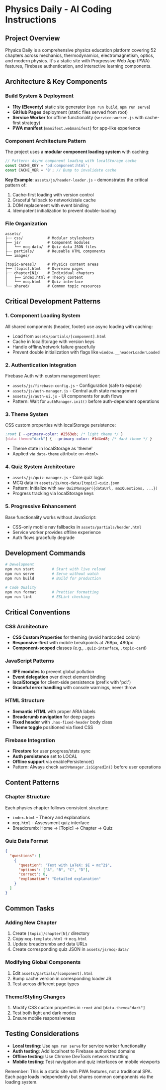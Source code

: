 # Physics Daily - AI Coding Instructions

## Project Overview
Physics Daily is a comprehensive physics education platform covering 52 chapters across mechanics, thermodynamics, electromagnetism, optics, and modern physics. It's a static site with Progressive Web App (PWA) features, Firebase authentication, and interactive learning components.

## Architecture & Key Components

### Build System & Deployment
- **11ty (Eleventy)** static site generator (`npm run build`, `npm run serve`)
- **GitHub Pages** deployment (static files served from root)
- **Service Worker** for offline functionality (`service-worker.js` with cache-first strategy)
- **PWA manifest** (`manifest.webmanifest`) for app-like experience

### Component Architecture Pattern
The project uses a **modular component loading system** with caching:

```javascript
// Pattern: Async component loading with localStorage cache
const CACHE_KEY = 'pd:component:html';
const CACHE_VER = '8'; // Bump to invalidate cache
```

**Key Example**: `assets/js/header-loader.js` - demonstrates the critical pattern of:
1. Cache-first loading with version control
2. Graceful fallback to network/stale cache
3. DOM replacement with event binding
4. Idempotent initialization to prevent double-loading

### File Organization
```
assets/
├── css/           # Modular stylesheets
├── js/            # Component modules 
│   └── mcq-data/  # Quiz data JSON files
├── partials/      # Reusable HTML components
└── images/

[topic-areas]/     # Physics content areas
├── [topic].html   # Overview pages
├── chapter[N]/    # Individual chapters
│   ├── index.html # Theory content
│   └── mcq.html   # Quiz interface
└── shared/        # Common topic resources
```

## Critical Development Patterns

### 1. Component Loading System
All shared components (header, footer) use async loading with caching:
- Load from `assets/partials/[component].html`
- Cache in localStorage with version keys
- Handle offline/network failure gracefully
- Prevent double initialization with flags like `window.__headerLoaderLoaded`

### 2. Authentication Integration
Firebase Auth with custom management layer:
- `assets/js/firebase-config.js` - Configuration (safe to expose)
- `assets/js/auth-manager.js` - Central auth state management
- `assets/js/auth-ui.js` - UI components for auth flows
- Pattern: Wait for `authManager.init()` before auth-dependent operations

### 3. Theme System
CSS custom properties with localStorage persistence:
```css
:root { --primary-color: #2563eb; /* light theme */ }
[data-theme="dark"] { --primary-color: #1d4ed8; /* dark theme */ }
```
- Theme state in localStorage as 'theme'
- Applied via `data-theme` attribute on `<html>`

### 4. Quiz System Architecture
- `assets/js/quiz-manager.js` - Core quiz logic
- MCQ data in `assets/js/mcq-data/[topic]-quiz.json`
- Pattern: Initialize with `new QuizManager({dataUrl, maxQuestions, ...})`
- Progress tracking via localStorage keys

### 5. Progressive Enhancement
Base functionality works without JavaScript:
- CSS-only mobile nav fallbacks in `assets/partials/header.html`
- Service worker provides offline experience
- Auth flows gracefully degrade

## Development Commands

```bash
# Development
npm run start        # Start with live reload
npm run serve        # Serve without watch
npm run build        # Build for production

# Code Quality
npm run format       # Prettier formatting
npm run lint         # ESLint checking
```

## Critical Conventions

### CSS Architecture
- **CSS Custom Properties** for theming (avoid hardcoded colors)
- **Responsive-first** with mobile breakpoints at 768px, 480px
- **Component-scoped** classes (e.g., `.quiz-interface`, `.topic-card`)

### JavaScript Patterns
- **IIFE modules** to prevent global pollution
- **Event delegation** over direct element binding
- **localStorage** for client-side persistence (prefix with 'pd:')
- **Graceful error handling** with console warnings, never throw

### HTML Structure
- **Semantic HTML** with proper ARIA labels
- **Breadcrumb navigation** for deep pages
- **Fixed header** with `.has-fixed-header` body class
- **Theme toggle** positioned via fixed CSS

### Firebase Integration
- **Firestore** for user progress/stats sync
- **Auth persistence** set to LOCAL
- **Offline support** via enablePersistence()
- Pattern: Always check `authManager.isSignedIn()` before user operations

## Content Patterns

### Chapter Structure
Each physics chapter follows consistent structure:
- `index.html` - Theory and explanations
- `mcq.html` - Assessment quiz interface
- Breadcrumb: Home → [Topic] → Chapter → Quiz

### Quiz Data Format
```json
{
  "questions": [
    {
      "question": "Text with LaTeX: $E = mc^2$",
      "options": ["A", "B", "C", "D"],
      "correct": 0,
      "explanation": "Detailed explanation"
    }
  ]
}
```

## Common Tasks

### Adding New Chapter
1. Create `[topic]/chapter[N]/` directory
2. Copy `mcq-template.html` → `mcq.html`
3. Update breadcrumbs and data URLs
4. Create corresponding quiz JSON in `assets/js/mcq-data/`

### Modifying Global Components
1. Edit `assets/partials/[component].html`
2. Bump cache version in corresponding loader JS
3. Test across different page types

### Theme/Styling Changes
1. Modify CSS custom properties in `:root` and `[data-theme="dark"]`
2. Test both light and dark modes
3. Ensure mobile responsiveness

## Testing Considerations
- **Local testing**: Use `npm run serve` for service worker functionality
- **Auth testing**: Add localhost to Firebase authorized domains
- **Offline testing**: Use Chrome DevTools network throttling
- **Mobile testing**: Test navigation and quiz interfaces on mobile viewports

Remember: This is a static site with PWA features, not a traditional SPA. Each page loads independently but shares common components via the loading system.